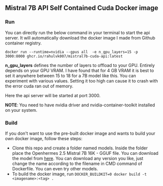 ## Mistral 7B API Self Contained Cuda Docker image

### Run

You can directly run the below command in your terminal to start the api server. It will automatically download the docker image I made from Github container registry.

```docker run --runtime=nvidia --gpus all  -e n_gpu_layers=15 -p 3000:8000 ghcr.io/rahulvk007/mistral7b-cuda-api:latest```

**n_gpu_layers** defines the number of layers to offload to your GPU. Entirely depends on your GPU VRAM. I have found that for 4 GB VRAM it is best to set it anywhere between 15 to 18 for a 7B model like this. You can experiment with various values. Setting it too high can cause it to crash with the error cuda ran out of memory.

Here the api server will be started at port 3000.

**NOTE**: You need to have nvidia driver and nvidia-container-toolkit installed on your system.

### Build

If you don't want to use the pre-built docker image and wants to build your own docker image, follow these steps:

- Clone this repo and create a folder named models. Inside the folder place the Openhermes 2.5 Mistral 7B 16K - GGUF file. You can download the model from [here](https://huggingface.co/TheBloke/OpenHermes-2.5-Mistral-7B-16k-GGUF). You can download any version you like, just change the name according to the filename in CMD command of Dockerfile. You can even try other models.
- To build the docker image, run ```DOCKER_BUILDKIT=0 docker build -t <imagename>:<tag> . ```
